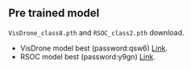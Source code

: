 ## Pre trained model
`VisDrone_class8.pth` and `RSOC_class2.pth` download.
- VisDrone model best (password:qsw6) [Link](https://pan.baidu.com/s/1nORmkUbV1c-5MLZvYKToiA).
- RSOC model best (password:y9gn) [Link](https://pan.baidu.com/s/1PkPojsxieRCG-ZRpP1B31g).
